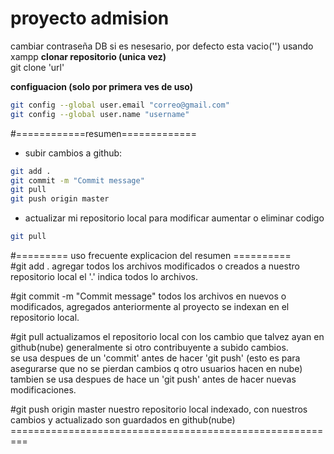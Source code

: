 # proyecto admision
cambiar contraseña DB si es nesesario, por defecto esta vacio('') usando xampp
**clonar repositorio (unica vez)**<br>
git clone 'url'

**configuacion (solo por primera ves de uso)**<br>
```sh
git config --global user.email "correo@gmail.com"
git config --global user.name "username"
```
#============resumen=============<br>
- subir cambios a github:
```sh
git add . 
git commit -m "Commit message"
git pull
git push origin master
```
- actualizar mi repositorio local para modificar aumentar o eliminar codigo
```sh
git pull
```

#========= uso frecuente explicacion del resumen ==========<br> 
#git add . 
agregar todos los archivos modificados o creados a nuestro repositorio local el '.' indica todos lo archivos.

#git commit -m "Commit message" 
todos los archivos en nuevos o modificados, agregados anteriormente al proyecto se indexan en el repositorio local.

#git pull
actualizamos el repositorio local con los cambio que talvez ayan en github(nube) generalmente si otro contribuyente a subido cambios.<br>
se usa despues de un 'commit' antes de hacer 'git push' (esto es para asegurarse que no se pierdan cambios q otro usuarios hacen en nube)<br>
tambien se usa despues de hace un 'git push' antes de hacer nuevas modificaciones. 

#git push origin master 
nuestro repositorio local indexado, con nuestros cambios y actualizado son guardados en github(nube) 
=========================================================<br>
